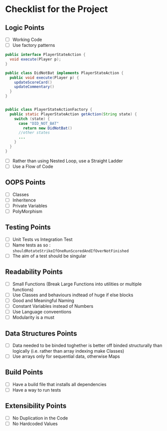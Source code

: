 # Checklist for the Project

## Logic Points

- [ ] Working Code
- [ ] Use factory patterns

```java
public interface PlayerStateAction {
  void execute(Player p);
}

public class DidNotBat implements PlayerStateAction {
  public void execute(Player p) {
    updateScoreCard()
    updateCommentary()
  }
}


public class PlayerStateActionFactory {
  public static PlayerStateAction getAction(String state) {
    switch (state) {
      case "DID_NOT_BAT"
        return new DidNotBat()
      //other states
      ...
    }
  }
}
```

- [ ] Rather than using Nested Loop, use a Straight Ladder
- [ ] Use a Flow of Code

## OOPS Points

- [ ] Classes
- [ ] Inheritence
- [ ] Private Variables
- [ ] PolyMorphism

## Testing Points

- [ ] Unit Tests vs Integration Test
- [ ] Name tests as so : `shouldRotateStrikeIfOneRunScoredAndIfOverNotFinished`
- [ ] The aim of a test should be singular

## Readability Points

- [ ] Small Functions (Break Large Functions into utilities or multiple functions)
- [ ] Use Classes and behaviours indtead of huge if else blocks
- [ ] Good and Meaningful Naming
- [ ] Constant Variables instead of Numbers
- [ ] Use Language conveentions
- [ ] Modularity is a must

## Data Structures Points

- [ ] Data needed to be binded toghether is better off binded structurally than logically (i.e. rather than array indexing make Classes)
- [ ] Use arrays only for sequential data, otherwise Maps

## Build Points

- [ ] Have a build file that installs all dependencies
- [ ] Have a way to run tests

## Extensibility Points

- [ ] No Duplication in the Code
- [ ] No Hardcoded Values
